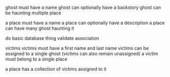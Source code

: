 ghost must have a name
ghost can optionally have a backstory
ghost can be haunting multiple place

a place must have a name
a place can optionally have a description
a place can have many ghost haunting it


do basic database thing
validate
association


victims
victims must have a first name and last name
victims can be assigned to a single ghost (victims can also remain unassigned)
a victim must belong to a single place

a place has a collection of victims assigned to it
